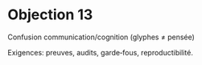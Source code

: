 # Objection 13
Confusion communication/cognition (glyphes ≠ pensée)

Exigences: preuves, audits, garde‑fous, reproductibilité.
